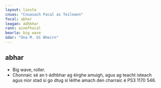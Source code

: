 ```yaml
---
layout: liosta
cnuas: "Cnuasach Focal as Teileann"
focal: abhar
leagan: ádhbhar
rann: ainmfhocal
bearla: big wave
údar: "Úna M. Uí Bheirn"
---
```


## abhar


* Big wave, roller.
* Chonnaic sé an t-ádhbhar ag éirghe amuigh, agus ag teacht isteach agus níor stad sí go dtug sí léithe amach den charraic é PS3 1170 546.
